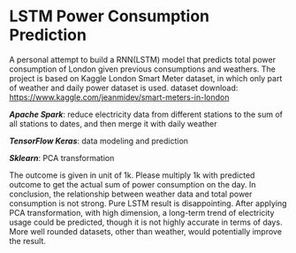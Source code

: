 # LSTM Power Consumption Prediction
A personal attempt to build a RNN(LSTM) model that predicts total power consumption of London given previous consumptions and weathers.
The project is based on Kaggle London Smart Meter dataset, in which only part of weather and daily power dataset is used.
dataset download: https://www.kaggle.com/jeanmidev/smart-meters-in-london

***Apache Spark***: reduce electricity data from different stations to the sum of all stations to dates, and then merge it with daily weather

***TensorFlow Keras***: data modeling and prediction

***Sklearn***: PCA transformation

The outcome is given in unit of 1k. Please multiply 1k with predicted outcome to get the actual sum of power consumption on the day.
In conclusion, the relationship between weather data and total power consumption is not strong. Pure LSTM result is disappointing. After applying PCA transformation, with high dimension, a long-term trend of electricity usage could be predicted, though it is not highly accurate in terms of days. More well rounded datasets, other than weather, would potentially improve the result.
